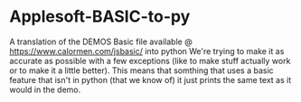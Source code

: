 # Applesoft-BASIC-to-py

A translation of the DEMOS Basic file available @ <https://www.calormen.com/jsbasic/> into python
We're trying to make it as accurate as possible with a few exceptions (like to make stuff actually work or to make it a little better). 
This means that somthing that uses a basic feature that isn't in python (that we know of) it just prints the same text as it would in the demo.
